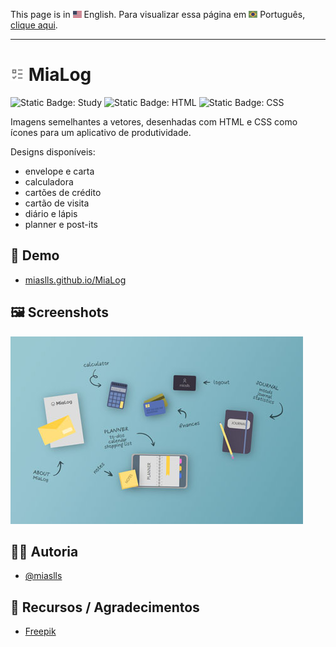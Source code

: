 This page is in <img src="assets/img/flag-en.png" width="14" alt="English"> English.
Para visualizar essa página em <img src="assets/img/flag-pt-br.png" width="14" alt="Português"> Português, [clique aqui](./README-ptbr.md).

---

# <img src="assets/img/logo.png" width="22" alt="Project logo"> MiaLog

![Static Badge: Study](https://img.shields.io/badge/study-blue)
![Static Badge: HTML](https://img.shields.io/badge/HTML-5a5a5a?logo=html5)
![Static Badge: CSS](https://img.shields.io/badge/CSS-5a5a5a?logo=css3)

Imagens semelhantes a vetores, desenhadas com HTML e CSS como ícones para um aplicativo de produtividade.

Designs disponíveis:

- envelope e carta
- calculadora
- cartões de crédito
- cartão de visita
- diário e lápis
- planner e post-its

## 🔗 Demo

- [miaslls.github.io/MiaLog](http://miaslls.github.io/MiaLog/)

## 🖼️ Screenshots

[<img src="assets/img/thumb.jpg" alt="MiaLog App Screenshot">](assets/img/screenshot.jpg)

## 👩‍💻 Autoria

- [@miaslls](https://www.github.com/miaslls)

## 🫶 Recursos / Agradecimentos

- [Freepik](https://freepik.com)

